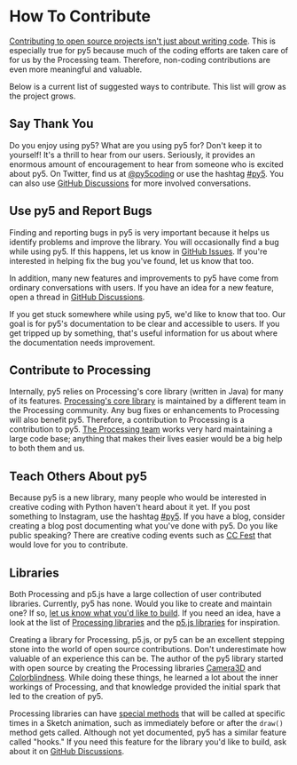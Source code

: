# How To Contribute

[Contributing to open source projects isn't just about writing code](https://klarasystems.com/articles/contributing-to-open-source-beyond-software-development/). This is especially true for py5 because much of the coding efforts are taken care of for us by the Processing team. Therefore, non-coding contributions are even more meaningful and valuable.

Below is a current list of suggested ways to contribute. This list will grow as the project grows.

## Say Thank You

Do you enjoy using py5? What are you using py5 for? Don't keep it to yourself! It's a thrill to hear from our users. Seriously, it provides an enormous amount of encouragement to hear from someone who is excited about py5. On Twitter, find us at [@py5coding](https://twitter.com/py5coding) or use the hashtag [#py5](https://twitter.com/search?q=%23py5&f=live). You can also use [GitHub Discussions](https://github.com/py5coding/py5generator/discussions) for more involved conversations.

## Use py5 and Report Bugs

Finding and reporting bugs in py5 is very important because it helps us identify problems and improve the library. You will occasionally find a bug while using py5. If this happens, let us know in [GitHub Issues](https://github.com/py5coding/py5generator/issues). If you're interested in helping fix the bug you've found, let us know that too.

In addition, many new features and improvements to py5 have come from ordinary conversations with users. If you have an idea for a new feature, open a thread in [GitHub Discussions](https://github.com/py5coding/py5generator/discussions).

If you get stuck somewhere while using py5, we'd like to know that too. Our goal is for py5's documentation to be clear and accessible to users. If you get tripped up by something, that's useful information for us about where the documentation needs improvement.

## Contribute to Processing

Internally, py5 relies on Processing's core library (written in Java) for many of its features. [Processing's core library](https://github.com/processing/processing4/tree/main/core) is maintained by a different team in the Processing community. Any bug fixes or enhancements to Processing will also benefit py5. Therefore, a contribution to Processing is a contribution to py5. [The Processing team](https://github.com/processing/processing4/graphs/contributors) works very hard maintaining a large code base; anything that makes their lives easier would be a big help to both them and us.

## Teach Others About py5

Because py5 is a new library, many people who would be interested in creative coding with Python haven't heard about it yet. If you post something to Instagram, use the hashtag [#py5](https://www.instagram.com/explore/tags/py5/). If you have a blog, consider creating a blog post documenting what you've done with py5. Do you like public speaking? There are creative coding events such as [CC Fest](https://ccfest.rocks/) that would love for you to contribute.

## Libraries

Both Processing and p5.js have a large collection of user contributed libraries. Currently, py5 has none. Would you like to create and maintain one? If so, [let us know what you'd like to build](https://github.com/py5coding/py5generator/discussions). If you need an idea, have a look at the list of [Processing libraries](https://processing.org/reference/libraries/) and the [p5.js libraries](https://p5js.org/libraries/) for inspiration.

Creating a library for Processing, p5.js, or py5 can be an excellent stepping stone into the world of open source contributions. Don't underestimate how valuable of an experience this can be. The author of the py5 library started with open source by creating the Processing libraries [Camera3D](https://ixora.io/projects/camera-3D/) and [Colorblindness](https://ixora.io/projects/colorblindness/). While doing these things, he learned a lot about the inner workings of Processing, and that knowledge provided the initial spark that led to the creation of py5.

Processing libraries can have [special methods](https://github.com/processing/processing/wiki/Library-Basics#library-methods) that will be called at specific times in a Sketch animation, such as immediately before or after the `draw()` method gets called. Although not yet documented, py5 has a similar feature called "hooks." If you need this feature for the library you'd like to build, ask about it on [GitHub Discussions](https://github.com/py5coding/py5generator/discussions).
